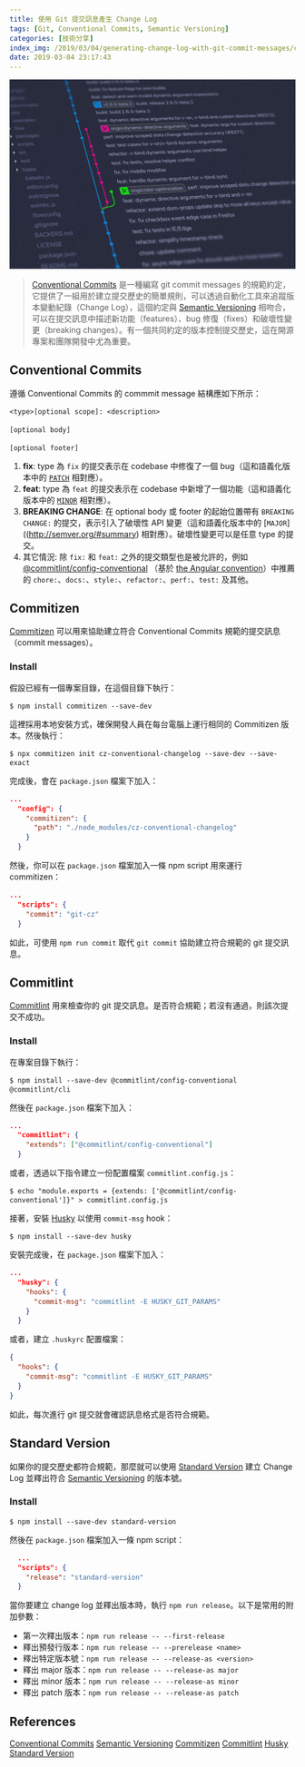 ```yaml
---
title: 使用 Git 提交訊息產生 Change Log
tags: [Git, Conventional Commits, Semantic Versioning]
categories: [技術分享]
index_img: /2019/03/04/generating-change-log-with-git-commit-messages/cover.jpg
date: 2019-03-04 23:17:43
---
```


![cover](/2019/03/04/generating-change-log-with-git-commit-messages/cover.jpg)

> [Conventional Commits](https://www.conventionalcommits.org) 是一種編寫 git commit messages 的規範約定，它提供了一組用於建立提交歷史的簡單規則，可以透過自動化工具來追蹤版本變動紀錄（Change Log），這個約定與 [Semantic Versioning](http://semver.org/) 相吻合，可以在提交訊息中描述新功能（features）、bug 修復（fixes）和破壞性變更（breaking changes）。有一個共同約定的版本控制提交歷史，這在開源專案和團隊開發中尤為重要。

<!-- more -->

## Conventional Commits

遵循 Conventional Commits 的 commmit message 結構應如下所示：

```
<type>[optional scope]: <description>

[optional body]

[optional footer]
```

1. **fix**: type 為 `fix` 的提交表示在 codebase 中修復了一個 bug（這和語義化版本中的 [`PATCH`](http://semver.org/#summary) 相對應）。
2. **feat**: type 為 `feat` 的提交表示在 codebase 中新增了一個功能（這和語義化版本中的 [`MINOR`](http://semver.org/#summary) 相對應）。
3. **BREAKING CHANGE**: 在 optional body 或 footer 的起始位置帶有 `BREAKING CHANGE:` 的提交，表示引入了破壞性 API 變更（這和語義化版本中的 [`MAJOR`]((http://semver.org/#summary) 相對應）。破壞性變更可以是任意 type 的提交。
4. 其它情況: 除 `fix:` 和 `feat:` 之外的提交類型也是被允許的，例如 [@commitlint/config-conventional](https://github.com/conventional-changelog/commitlint/tree/master/%40commitlint/config-conventional) （基於 [the Angular convention](https://github.com/angular/angular/blob/22b96b9/CONTRIBUTING.md#-commit-message-guidelines)）中推薦的 `chore:`、`docs:`、`style:`、`refactor:`、`perf:`、`test:` 及其他。

## Commitizen

[Commitizen](https://github.com/commitizen/cz-cli) 可以用來協助建立符合 Conventional Commits 規範的提交訊息（commit messages）。

### Install

假設已經有一個專案目錄，在這個目錄下執行：

```
$ npm install commitizen --save-dev
```

這裡採用本地安裝方式，確保開發人員在每台電腦上運行相同的 Commitizen 版本。然後執行：

```
$ npx commitizen init cz-conventional-changelog --save-dev --save-exact
```

完成後，會在 `package.json` 檔案下加入：

```json package.json
...
  "config": {
    "commitizen": {
      "path": "./node_modules/cz-conventional-changelog"
    }
  }
```

然後，你可以在 `package.json` 檔案加入一條 npm script 用來運行 commitizen：

```json package.json
...
  "scripts": {
    "commit": "git-cz"
  }
```

如此，可使用 `npm run commit` 取代 `git commit` 協助建立符合規範的 git 提交訊息。

## Commitlint

[Commitlint](https://github.com/conventional-changelog/commitlint) 用來檢查你的 git 提交訊息。是否符合規範；若沒有通過，則該次提交不成功。

### Install

在專案目錄下執行：

```
$ npm install --save-dev @commitlint/config-conventional @commitlint/cli
```

然後在 `package.json` 檔案下加入：

```json package.json
...
  "commitlint": {
    "extends": ["@commitlint/config-conventional"]
  }
```

或者，透過以下指令建立一份配置檔案 `commitlint.config.js`：

```
$ echo "module.exports = {extends: ['@commitlint/config-conventional']}" > commitlint.config.js
```

接著，安裝 [Husky](https://github.com/typicode/husky) 以使用 `commit-msg` hook：

```
$ npm install --save-dev husky
```

安裝完成後，在 `package.json` 檔案下加入：

```json package.json
...
  "husky": {
    "hooks": {
      "commit-msg": "commitlint -E HUSKY_GIT_PARAMS"
    }  
  }
```

或者，建立 `.huskyrc` 配置檔案：

```json .huskyrc
{
  "hooks": {
    "commit-msg": "commitlint -E HUSKY_GIT_PARAMS"
  }  
}
```

如此，每次進行 git 提交就會確認訊息格式是否符合規範。

## Standard Version

如果你的提交歷史都符合規範，那麼就可以使用 [Standard Version](https://github.com/conventional-changelog/standard-version) 建立 Change Log 並釋出符合 [Semantic Versioning](http://semver.org/) 的版本號。

### Install

```
$ npm install --save-dev standard-version
```

然後在 `package.json` 檔案加入一條 npm script：

```json
  ...
  "scripts": {
    "release": "standard-version"
  }
```

當你要建立 change log 並釋出版本時，執行 `npm run release`。以下是常用的附加參數：

- 第一次釋出版本：`npm run release -- --first-release`
- 釋出預發行版本：`npm run release -- --prerelease <name>`
- 釋出特定版本號：`npm run release -- --release-as <version>`
- 釋出 major 版本：`npm run release -- --release-as major`
- 釋出 minor 版本：`npm run release -- --release-as minor`
- 釋出 patch 版本：`npm run release -- --release-as patch`

## References

[Conventional Commits](https://www.conventionalcommits.org)
[Semantic Versioning](http://semver.org/)
[Commitizen](https://github.com/commitizen/cz-cli)
[Commitlint](https://github.com/conventional-changelog/commitlint)
[Husky](https://github.com/typicode/husky)
[Standard Version](https://github.com/conventional-changelog/standard-version)
